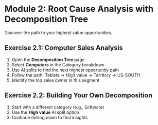 # Module 2: Root Cause Analysis with Decomposition Tree

Discover the path to your highest value opportunities.

## Exercise 2.1: Computer Sales Analysis
1. Open the **Decomposition Tree** page
2. Select **Computers** in the Category breakdown
3. Use AI splits to find the next highest opportunity path
4. Follow the path: Tablets → High value → Territory → US-SOUTH
5. Identify the top sales owner in this segment

## Exercise 2.2: Building Your Own Decomposition
1. Start with a different category (e.g., Software)
2. Use the **High value** AI split option
3. Continue drilling down to find insights
